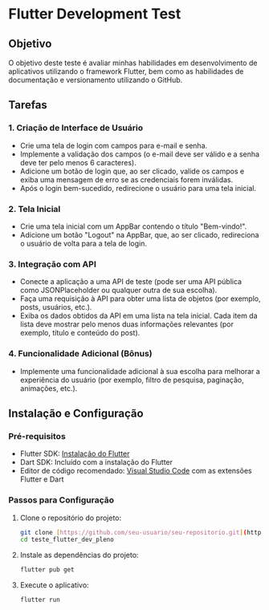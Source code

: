 # Flutter Development Test

## Objetivo

O objetivo deste teste é avaliar minhas habilidades em desenvolvimento de aplicativos utilizando o framework Flutter, bem como as habilidades de documentação e versionamento utilizando o GitHub.

## Tarefas

### 1. Criação de Interface de Usuário

- Crie uma tela de login com campos para e-mail e senha.
- Implemente a validação dos campos (o e-mail deve ser válido e a senha deve ter pelo menos 6 caracteres).
- Adicione um botão de login que, ao ser clicado, valide os campos e exiba uma mensagem de erro se as credenciais forem inválidas.
- Após o login bem-sucedido, redirecione o usuário para uma tela inicial.

### 2. Tela Inicial

- Crie uma tela inicial com um AppBar contendo o título "Bem-vindo!".
- Adicione um botão "Logout" na AppBar, que, ao ser clicado, redireciona o usuário de volta para a tela de login.

### 3. Integração com API

- Conecte a aplicação a uma API de teste (pode ser uma API pública como JSONPlaceholder ou qualquer outra de sua escolha).
- Faça uma requisição à API para obter uma lista de objetos (por exemplo, posts, usuários, etc.).
- Exiba os dados obtidos da API em uma lista na tela inicial. Cada item da lista deve mostrar pelo menos duas informações relevantes (por exemplo, título e conteúdo do post).

### 4. Funcionalidade Adicional (Bônus)

- Implemente uma funcionalidade adicional à sua escolha para melhorar a experiência do usuário (por exemplo, filtro de pesquisa, paginação, animações, etc.).

## Instalação e Configuração

### Pré-requisitos

- Flutter SDK: [Instalação do Flutter](https://flutter.dev/docs/get-started/install)
- Dart SDK: Incluído com a instalação do Flutter
- Editor de código recomendado: [Visual Studio Code](https://code.visualstudio.com/) com as extensões Flutter e Dart

### Passos para Configuração

1. Clone o repositório do projeto:
   ```bash
   git clone [https://github.com/seu-usuario/seu-repositorio.git](https://github.com/Maltinhoo/teste_flutter_dev_pleno)
   cd teste_flutter_dev_pleno
   ```

2. Instale as dependências do projeto:
   ```bash
   flutter pub get
   ```

3. Execute o aplicativo:
   ```bash
   flutter run
   ```

